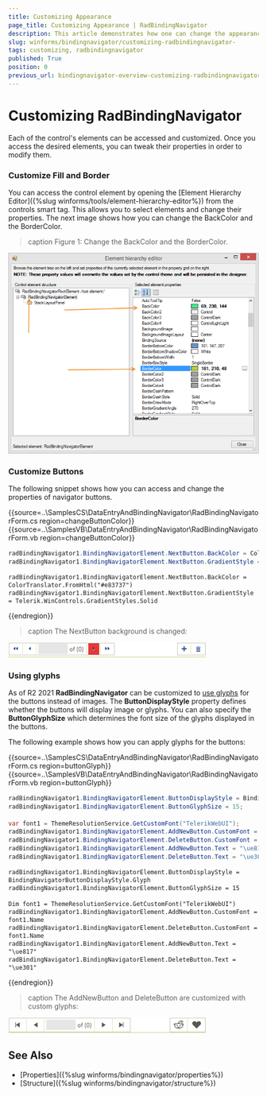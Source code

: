 ```yaml
---
title: Customizing Appearance
page_title: Customizing Appearance | RadBindingNavigator
description: This article demonstrates how one can change the appearance of the navigator elements.  
slug: winforms/bindingnavigator/customizing-radbindingnavigator-
tags: customizing, radbindingnavigator
published: True
position: 0
previous_url: bindingnavigator-overview-customizing-radbindingnavigator
---
```


# Customizing RadBindingNavigator 

Each of the control's elements can be accessed and customized. Once you access the desired elements, you can tweak their properties in order to modify them. 

### Customize Fill and Border

You can access the control element by opening the [Element Hierarchy Editor]({%slug winforms/tools/element-hierarchy-editor%}) from the controls smart tag. This allows you to select elements and change their properties. The next image shows how you can change the BackColor and the BorderColor.

>caption Figure 1: Change the BackColor and the BorderColor.

![bindingnavigator-overview-customizing-radbindingnavigator 001](images/bindingnavigator-overview-customizing-radbindingnavigator001.png)

### Customize Buttons

The following snippet shows how you can access and change the properties of navigator buttons.

{{source=..\SamplesCS\DataEntryAndBindingNavigator\RadBindingNavigatorForm.cs region=changeButtonColor}} 
{{source=..\SamplesVB\DataEntryAndBindingNavigator\RadBindingNavigatorForm.vb region=changeButtonColor}}
````C#
radBindingNavigator1.BindingNavigatorElement.NextButton.BackColor = ColorTranslator.FromHtml("#e83737");
radBindingNavigator1.BindingNavigatorElement.NextButton.GradientStyle = Telerik.WinControls.GradientStyles.Solid;

````
````VB.NET
radBindingNavigator1.BindingNavigatorElement.NextButton.BackColor = ColorTranslator.FromHtml("#e83737")
radBindingNavigator1.BindingNavigatorElement.NextButton.GradientStyle = Telerik.WinControls.GradientStyles.Solid

````

{{endregion}} 

>caption The NextButton background is changed:

![bindingnavigator-overview-customizing-radbindingnavigator 002](images/bindingnavigator-overview-customizing-radbindingnavigator002.png)


### Using glyphs

As of R2 2021 **RadBindingNavigator** can be customized to [use glyphs](https://docs.telerik.com/devtools/winforms/telerik-presentation-framework/glyphs) for the buttons instead of images. The **ButtonDisplayStyle** property defines whether the buttons will display image or glyphs. You can also specify the **ButtonGlyphSize** which determines the font size of the glyphs displayed in the buttons.

The following example shows how you can apply glyphs for the buttons:

{{source=..\SamplesCS\DataEntryAndBindingNavigator\RadBindingNavigatorForm.cs region=buttonGlyph}} 
{{source=..\SamplesVB\DataEntryAndBindingNavigator\RadBindingNavigatorForm.vb region=buttonGlyph}}
````C#
radBindingNavigator1.BindingNavigatorElement.ButtonDisplayStyle = BindingNavigatorButtonDisplayStyle.Glyph;
radBindingNavigator1.BindingNavigatorElement.ButtonGlyphSize = 15;

var font1 = ThemeResolutionService.GetCustomFont("TelerikWebUI");
radBindingNavigator1.BindingNavigatorElement.AddNewButton.CustomFont = font1.Name;
radBindingNavigator1.BindingNavigatorElement.DeleteButton.CustomFont = font1.Name;
radBindingNavigator1.BindingNavigatorElement.AddNewButton.Text = "\ue817";
radBindingNavigator1.BindingNavigatorElement.DeleteButton.Text = "\ue301";

````
````VB.NET
radBindingNavigator1.BindingNavigatorElement.ButtonDisplayStyle = BindingNavigatorButtonDisplayStyle.Glyph
radBindingNavigator1.BindingNavigatorElement.ButtonGlyphSize = 15

Dim font1 = ThemeResolutionService.GetCustomFont("TelerikWebUI")
radBindingNavigator1.BindingNavigatorElement.AddNewButton.CustomFont = font1.Name
radBindingNavigator1.BindingNavigatorElement.DeleteButton.CustomFont = font1.Name
radBindingNavigator1.BindingNavigatorElement.AddNewButton.Text = "\ue817"
radBindingNavigator1.BindingNavigatorElement.DeleteButton.Text = "\ue301"

````

{{endregion}} 

>caption The AddNewButton and DeleteButton are customized with custom glyphs:

![bindingnavigator-overview-customizing-radbindingnavigator 003](images/bindingnavigator-overview-customizing-radbindingnavigator003.png)

## See Also

 * [Properties]({%slug winforms/bindingnavigator/properties%})
 * [Structure]({%slug winforms/bindingnavigator/structure%})
